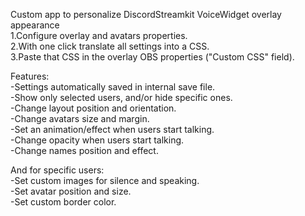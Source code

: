 Custom app to personalize DiscordStreamkit VoiceWidget overlay appearance  
1.Configure overlay and avatars properties.  
2.With one click translate all settings into a CSS.  
3.Paste that CSS in the overlay OBS properties ("Custom CSS" field).  
  
Features:  
-Settings automatically saved in internal save file.  
-Show only selected users, and/or hide specific ones.  
-Change layout position and orientation.  
-Change avatars size and margin.  
-Set an animation/effect when users start talking.  
-Change opacity when users start talking.  
-Change names position and effect.  
  
And for specific users:  
-Set custom images for silence and speaking.  
-Set avatar position and size.  
-Set custom border color.  